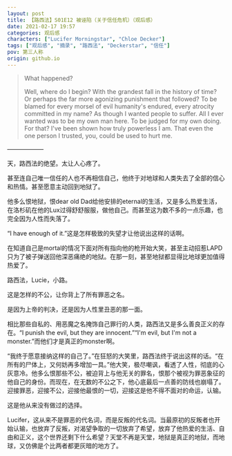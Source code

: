```yaml
---
layout: post
title: 【路西法】S01E12 被诬陷（关于信任危机）（观后感）
date: 2021-02-17 19:57
categories: 观后感
characters: ["Lucifer Morningstar", "Chloe Decker"]
tags: ["观后感", "摘录", "路西法", "Deckerstar", "信任"]
pov: 第三人称
origin: github.io
---
```


> What happened?
> 
> Well, where do I begin? With the grandest fall in the history of time? Or perhaps the far more agonizing punishment that followed? To be blamed for every morsel of evil humanity's endured, every atrocity committed in my name? As though I wanted people to suffer. All I ever wanted was to be my own man here. To be judged for my own doing. For that? I've been shown how truly powerless I am. That even the one person I trusted, you, could be used to hurt me.

——————

天，路西法的绝望。太让人心疼了。

甚至连自己唯一信任的人也不再相信自己，他终于对地球和人类失去了全部的信心和热情。甚至愿意主动回到地狱了。

他多么恨地狱，恨dear old Dad给他安排的eternal的生活，又是多么热爱生活，在洛杉矶在他的Lux过得舒舒服服，做他自己。而甚至这为数不多的一点乐趣，也完全因为人性而失落了。

“I have enough of it.”这是怎样极致的失望才让他说出这样的话啊。

在知道自己是mortal的情况下面对所有指向他的枪开始大笑，甚至主动招惹LAPD只为了被子弹送回他深恶痛绝的地狱。在那一刻，甚至地狱都显得比地球更加值得热爱了。

路西法，Lucie，小路。

这是怎样的不公，让你背上了所有罪恶之名。

是因为上帝的判决，还是因为人性里丑恶的那一面。

相比那些自私的、用恶魔之名掩饰自己罪行的人类，路西法又是多么善良正义的存在。“I punish the evil, but they are innocent.”“I'm evil, but I'm not a monster.”而他们才是真正的monster啊。

“我终于愿意接纳这样的自己了。”在狂怒的大笑里，路西法终于说出这样的话。“在所有的尸体上，又何妨再多增加一具。”他大笑，极尽嘲讽，看透了人性，彻底的心灰意冷。他多么恨那些不公，被迫背上与他无关的罪名，恨那个被视为罪恶象征的他自己的身份。而现在，在无数的不公之下，他心底最后一点善的防线也崩塌了。迎接罪恶，迎接不公，迎接他最恨的一切，迎接这是他不得不面对的命运，认输。

这是他从来没有做过的选择。

Lucifer，这从来不是罪恶的代名词，而是反叛的代名词。当最原初的反叛者也开始认输，也放弃了反叛，对渴望争取的一切放弃了希望，放弃了他热爱的生活、自由和正义，这个世界还剩下什么希望？天堂不再是天堂，地狱是真正的地狱，而地球，又仿佛是个比两者都更灰暗的地方了。
